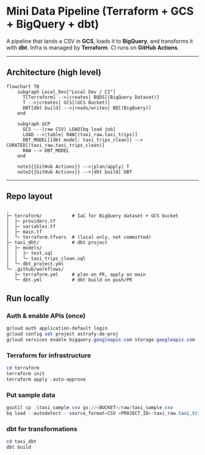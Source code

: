 # Mini Data Pipeline (Terraform + GCS + BigQuery + dbt)

A pipeline that lands a CSV in **GCS**, loads it to **BigQuery**, and transforms it with **dbt**. Infra is managed by **Terraform**. CI runs on **GitHub Actions**.

---

## Architecture (high level)

```mermaid
flowchart TB
    subgraph Local_Dev["Local Dev / CI"]
      T[Terraform] -->|creates| BQDS[(BigQuery Dataset)]
      T -->|creates| GCS[(GCS Bucket)]
      DBT[dbt build] -->|reads/writes| BQ[(BigQuery)]
    end

    subgraph GCP
      GCS ---|raw CSV| LOAD[bq load job]
      LOAD -->|table| RAW[(taxi_raw.taxi_trips)]
      DBT_MODEL[[dbt model: taxi_trips_clean]] --> CURATED[(taxi_raw.taxi_trips_clean)]
      RAW --> DBT_MODEL
    end

    note1{{GitHub Actions}} -->|plan/apply| T
    note2{{GitHub Actions}} -->|dbt build| DBT
```

---

## Repo layout

```pgsql
.
├─ terraform/           # IaC for BigQuery dataset + GCS bucket
│  ├─ providers.tf
│  ├─ variables.tf
│  ├─ main.tf
│  └─ terraform.tfvars  # (local only, not committed)
├─ taxi_dbt/            # dbt project
│  ├─ models/
│  │  ├─ test.sql
│  │  └─ taxi_trips_clean.sql
│  └─ dbt_project.yml
└─ .github/workflows/
   ├─ terraform.yml     # plan on PR, apply on main
   └─ dbt.yml           # dbt build on push/PR
```

## Run locally

### Auth & enable APIs (once)
```powershell
gcloud auth application-default login
gcloud config set project astrafy-de-proj
gcloud services enable bigquery.googleapis.com storage.googleapis.com
```

### Terraform for infrastructure
```powershell
cd terraform
terraform init
terraform apply -auto-approve
```

### Put sample data
```powershell
gsutil cp .\taxi_sample.csv gs://<BUCKET>/raw/taxi_sample.csv
bq load --autodetect --source_format=CSV <PROJECT_ID>:taxi_raw.taxi_trips gs://<BUCKET>/raw/taxi_sample.csv
```

### dbt for transformations
```powershell
cd taxi_dbt
dbt build
```
